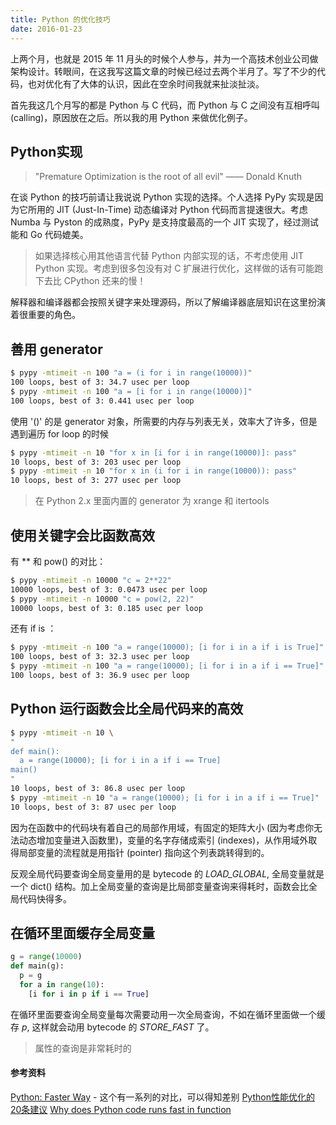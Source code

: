 ```yaml
---
title: Python 的优化技巧
date: 2016-01-23
---
```


上两个月，也就是 2015 年 11 月头的时候个人参与，并为一个高技术创业公司做架构设计。转眼间，在这我写这篇文章的时候已经过去两个半月了。写了不少的代码，也对优化有了大体的认识，因此在空余时间我就来扯淡扯淡。

首先我这几个月写的都是 Python 与 C 代码，而 Python 与 C 之间没有互相呼叫 (calling)，原因放在之后。所以我的用 Python 来做优化例子。

## Python实现

> "Premature Optimization is the root of all evil" —— Donald Knuth

在谈 Python 的技巧前请让我说说 Python 实现的选择。个人选择 PyPy 实现是因为它所用的 JIT (Just-In-Time) 动态编译对 Python 代码而言提速很大。考虑 Numba 与 Pyston 的成熟度，PyPy 是支持度最高的一个 JIT 实现了，经过测试能和 Go 代码媲美。

> 如果选择核心用其他语言代替 Python 内部实现的话，不考虑使用 JIT Python 实现。考虑到很多包没有对 C 扩展进行优化，这样做的话有可能跑下去比 CPython 还来的慢！

解释器和编译器都会按照关键字来处理源码，所以了解编译器底层知识在这里扮演着很重要的角色。

## 善用 generator 
```bash
$ pypy -mtimeit -n 100 "a = (i for i in range(10000))"
100 loops, best of 3: 34.7 usec per loop
$ pypy -mtimeit -n 100 "a = [i for i in range(10000)]"
100 loops, best of 3: 0.441 usec per loop
```
使用 '()' 的是 generator 对象，所需要的内存与列表无关，效率大了许多，但是遇到遍历 for loop 的时候
```bash
$ pypy -mtimeit -n 10 "for x in [i for i in range(10000)]: pass"
10 loops, best of 3: 203 usec per loop
$ pypy -mtimeit -n 10 "for x in (i for i in range(10000)): pass"
10 loops, best of 3: 277 usec per loop
```

> 在 Python 2.x 里面内置的 generator 为 xrange 和 itertools

## 使用关键字会比函数高效
有 ** 和 pow() 的对比：
```bash
$ pypy -mtimeit -n 10000 "c = 2**22"
10000 loops, best of 3: 0.0473 usec per loop
$ pypy -mtimeit -n 10000 "c = pow(2, 22)"
10000 loops, best of 3: 0.185 usec per loop
```
还有 if is ：
``` bash
$ pypy -mtimeit -n 100 "a = range(10000); [i for i in a if i is True]"
100 loops, best of 3: 32.3 usec per loop
$ pypy -mtimeit -n 100 "a = range(10000); [i for i in a if i == True]"
100 loops, best of 3: 36.9 usec per loop
```

## Python 运行函数会比全局代码来的高效
```bash
$ pypy -mtimeit -n 10 \
"
def main():
  a = range(10000); [i for i in a if i == True]
main()
"
10 loops, best of 3: 86.8 usec per loop
$ pypy -mtimeit -n 10 "a = range(10000); [i for i in a if i == True]"
10 loops, best of 3: 87 usec per loop
```
因为在函数中的代码块有着自己的局部作用域，有固定的矩阵大小 (因为考虑你无法动态增加变量进入函数里)，变量的名字存储成索引 (indexes)，从作用域外取得局部变量的流程就是用指针 (pointer) 指向这个列表跳转得到的。

反观全局代码要查询全局变量用的是 bytecode 的 *LOAD_GLOBAL*, 全局变量就是一个 dict() 结构。加上全局变量的查询是比局部变量查询来得耗时，函数会比全局代码快得多。

## 在循环里面缓存全局变量
```python
g = range(10000)
def main(g):
  p = g
  for a in range(10):
    [i for i in p if i == True]
```
在循环里面要查询全局变量每次需要动用一次全局查询，不如在循环里面做一个缓存 _p_, 这样就会动用 bytecode 的 *STORE_FAST* 了。

> 属性的查询是非常耗时的

#### 参考资料
[Python: Faster Way](http://pythonfasterway.cf/) - 这个有一系列的对比，可以得知差别
[Python性能优化的20条建议](http://segmentfault.com/a/1190000000666603)
[Why does Python code runs fast in function](http://stackoverflow.com/questions/11241523/why-does-python-code-run-faster-in-a-function)
